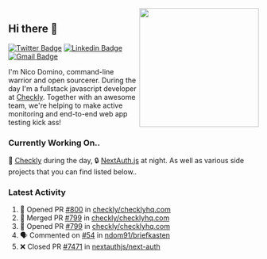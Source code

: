 <img align="right" src="https://user-images.githubusercontent.com/7415984/172472491-91b16eac-fa22-4ecf-92df-d687139fd1f9.gif" width="240" />

## Hi there 👋

[![Twitter Badge](https://img.shields.io/badge/-@ndom91-1ca0f1?style=flat-square&labelColor=1ca0f1&logo=twitter&logoColor=white&link=https://twitter.com/ndom91)](https://twitter.com/ndom91) [![Linkedin Badge](https://img.shields.io/badge/-ndom91-blue?style=flat-square&logo=Linkedin&logoColor=white&link=https://www.linkedin.com/in/ndom91/)](https://www.linkedin.com/in/ndom91/) [![Gmail Badge](https://img.shields.io/badge/-yo@ndo.dev-c14438?style=flat-square&logo=mail.ru&logoColor=white&link=mailto:yo@ndo.dev)](mailto:yo@ndo.dev)

I'm Nico Domino, command-line warrior and open sourcerer. During the day I'm a fullstack javascript developer at [Checkly](https://checklyhq.com). Together with an awesome team, we're helping to make active monitoring and end-to-end web app testing kick ass!

### Currently Working On..

🦝 [Checkly](https://checklyhq.com) during the day, 🔒 [NextAuth.js](https://github.com/nextauthjs/next-auth) at night. As well as various side projects that you can find listed below..

<!--START_SECTION_PROFILE_VIEWS:readme-info-->
<!--END_SECTION_PROFILE_VIEWS:readme-info-->

<!--START_SECTION_DAILY_COMMIT:readme-info-->
<!--END_SECTION_DAILY_COMMIT:readme-info-->

<!--START_SECTION_WEEKLY_COMMIT:readme-info-->
<!--END_SECTION_WEEKLY_COMMIT:readme-info-->

### Latest Activity

<!--START_SECTION:activity-->
1. 💪 Opened PR [#800](https://github.com/checkly/checklyhq.com/pull/800) in [checkly/checklyhq.com](https://github.com/checkly/checklyhq.com)
2. 🎉 Merged PR [#799](https://github.com/checkly/checklyhq.com/pull/799) in [checkly/checklyhq.com](https://github.com/checkly/checklyhq.com)
3. 💪 Opened PR [#799](https://github.com/checkly/checklyhq.com/pull/799) in [checkly/checklyhq.com](https://github.com/checkly/checklyhq.com)
4. 🗣 Commented on [#54](https://github.com/ndom91/briefkasten/issues/54) in [ndom91/briefkasten](https://github.com/ndom91/briefkasten)
5. ❌ Closed PR [#7471](https://github.com/nextauthjs/next-auth/pull/7471) in [nextauthjs/next-auth](https://github.com/nextauthjs/next-auth)
<!--END_SECTION:activity-->
